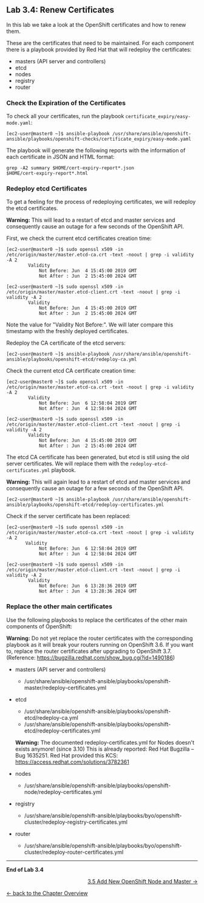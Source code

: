 ## Lab 3.4: Renew Certificates

In this lab we take a look at the OpenShift certificates and how to renew them.

These are the certificates that need to be maintained. For each component there is a playbook provided by Red Hat that will redeploy the certificates:
- masters (API server and controllers)
- etcd  
- nodes
- registry
- router


### Check the Expiration of the Certificates

To check all your certificates, run the playbook `certificate_expiry/easy-mode.yaml`:
```
[ec2-user@master0 ~]$ ansible-playbook /usr/share/ansible/openshift-ansible/playbooks/openshift-checks/certificate_expiry/easy-mode.yaml
```
The playbook will generate the following reports with the information of each certificate in JSON and HTML format:
```
grep -A2 summary $HOME/cert-expiry-report*.json
$HOME/cert-expiry-report*.html
```


### Redeploy etcd Certificates

To get a feeling for the process of redeploying certificates, we will redeploy the etcd certificates.

**Warning:** This will lead to a restart of etcd and master services and consequently cause an outage for a few seconds of the OpenShift API.

First, we check the current etcd certificates creation time:
```
[ec2-user@master0 ~]$ sudo openssl x509 -in /etc/origin/master/master.etcd-ca.crt -text -noout | grep -i validity -A 2
        Validity
            Not Before: Jun  4 15:45:00 2019 GMT
            Not After : Jun  2 15:45:00 2024 GMT

[ec2-user@master0 ~]$ sudo openssl x509 -in /etc/origin/master/master.etcd-client.crt -text -noout | grep -i validity -A 2
        Validity
            Not Before: Jun  4 15:45:00 2019 GMT
            Not After : Jun  2 15:45:00 2024 GMT

```
Note the value for "Validity Not Before:". We will later compare this timestamp with the freshly deployed certificates.

Redeploy the CA certificate of the etcd servers:
```
[ec2-user@master0 ~]$ ansible-playbook /usr/share/ansible/openshift-ansible/playbooks/openshift-etcd/redeploy-ca.yml
```

Check the current etcd CA certificate creation time:
```
[ec2-user@master0 ~]$ sudo openssl x509 -in /etc/origin/master/master.etcd-ca.crt -text -noout | grep -i validity -A 2
        Validity
            Not Before: Jun  6 12:58:04 2019 GMT
            Not After : Jun  4 12:58:04 2024 GMT
            
[ec2-user@master0 ~]$ sudo openssl x509 -in /etc/origin/master/master.etcd-client.crt -text -noout | grep -i validity -A 2
        Validity
            Not Before: Jun  4 15:45:00 2019 GMT
            Not After : Jun  2 15:45:00 2024 GMT
```
The etcd CA certificate has been generated, but etcd is still using the old server certificates. We will replace them with the `redeploy-etcd-certificates.yml` playbook.

**Warning:** This will again lead to a restart of etcd and master services and consequently cause an outage for a few seconds of the OpenShift API.
```
[ec2-user@master0 ~]$ ansible-playbook /usr/share/ansible/openshift-ansible/playbooks/openshift-etcd/redeploy-certificates.yml
```

Check if the server certificate has been replaced:
```
[ec2-user@master0 ~]$ sudo openssl x509 -in /etc/origin/master/master.etcd-ca.crt -text -noout | grep -i validity -A 2
       Validity
            Not Before: Jun  6 12:58:04 2019 GMT
            Not After : Jun  4 12:58:04 2024 GMT

[ec2-user@master0 ~]$ sudo openssl x509 -in /etc/origin/master/master.etcd-client.crt -text -noout | grep -i validity -A 2
        Validity
            Not Before: Jun  6 13:28:36 2019 GMT
            Not After : Jun  4 13:28:36 2024 GMT
```


### Replace the other main certificates

Use the following playbooks to replace the certificates of the other main components of OpenShift:

**Warning:** Do not yet replace the router certificates with the corresponding playbook as it will break your routers running on OpenShift 3.6. If you want to, replace the router certificates after upgrading to OpenShift 3.7. (Reference: https://bugzilla.redhat.com/show_bug.cgi?id=1490186)

- masters (API server and controllers)
  - /usr/share/ansible/openshift-ansible/playbooks/openshift-master/redeploy-certificates.yml
- etcd
  - /usr/share/ansible/openshift-ansible/playbooks/openshift-etcd/redeploy-ca.yml
  - /usr/share/ansible/openshift-ansible/playbooks/openshift-etcd/redeploy-certificates.yml
  
  **Warning:** The documented redeploy-certificates.yml for Nodes doesn't exists anymore! (since 3.10) 
  This is already reported: Red Hat Bugzilla – Bug 1635251. 
  Red Hat provided this KCS: https://access.redhat.com/solutions/3782361
  
- nodes
  - /usr/share/ansible/openshift-ansible/playbooks/openshift-node/redeploy-certificates.yml 
  
  
- registry
  - /usr/share/ansible/openshift-ansible/playbooks/byo/openshift-cluster/redeploy-registry-certificates.yml
- router
  - /usr/share/ansible/openshift-ansible/playbooks/byo/openshift-cluster/redeploy-router-certificates.yml


---

**End of Lab 3.4**

<p width="100px" align="right"><a href="35_add_new_node_and_master.md">3.5 Add New OpenShift Node and Master →</a></p>

[← back to the Chapter Overview](30_daily_business.md)
